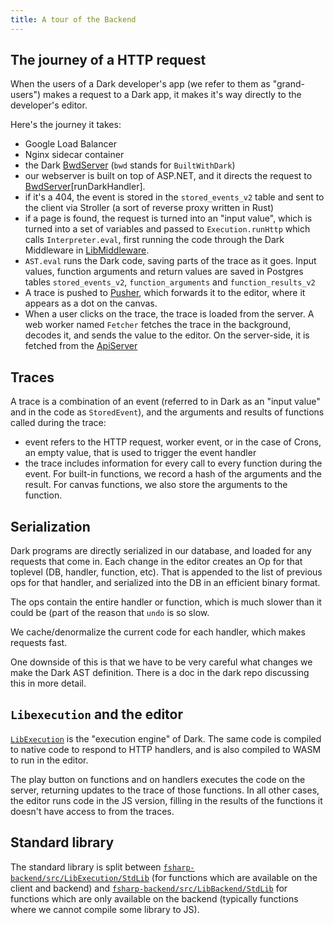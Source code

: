 ```yaml
---
title: A tour of the Backend
---
```


## The journey of a HTTP request

When the users of a Dark developer's app (we refer to them as "grand-users")
makes a request to a Dark app, it makes it's way directly to the developer's
editor.

Here's the journey it takes:

- Google Load Balancer
- Nginx sidecar container
- the Dark
  [BwdServer](https://github.com/darklang/dark/blob/main/fsharp-backend/src/BwdServer/BwdServer.fs)
  (`bwd` stands for `BuiltWithDark`)
- our webserver is built on top of ASP.NET, and it directs the request to
  [BwdServer](https://github.com/darklang/dark/blob/main/fsharp-backend/src/BwdServer/BwdServer.fs)[runDarkHandler].
- if it's a 404, the event is stored in the `stored_events_v2` table and sent to
  the client via Stroller (a sort of reverse proxy written in Rust)
- if a page is found, the request is turned into an "input value", which is
  turned into a set of variables and passed to `Execution.runHttp` which calls
  `Interpreter.eval`, first running the code through the Dark Middleware in
  [LibMiddleware](https://github.com/darklang/dark/blob/main/fsharp-backend/src/LibExecution/StdLib/LibMiddleware.fs).
- `AST.eval` runs the Dark code, saving parts of the trace as it goes. Input
  values, function arguments and return values are saved in Postgres tables
  `stored_events_v2`, `function_arguments` and `function_results_v2`
- A trace is pushed to [Pusher](https://pusher.com), which forwards it to the
  editor, where it appears as a dot on the canvas.
- When a user clicks on the trace, the trace is loaded from the server. A web
  worker named `Fetcher` fetches the trace in the background, decodes it, and
  sends the value to the editor. On the server-side, it is fetched from the
  [ApiServer](https://github.com/darklang/dark/blob/main/fsharp-backend/src/ApiServer/Api.fs)

## Traces

A trace is a combination of an event (referred to in Dark as an "input value"
and in the code as `StoredEvent`), and the arguments and results of functions
called during the trace:

- event refers to the HTTP request, worker event, or in the case of Crons, an
  empty value, that is used to trigger the event handler
- the trace includes information for every call to every function during the
  event. For built-in functions, we record a hash of the arguments and the
  result. For canvas functions, we also store the arguments to the function.

## Serialization

Dark programs are directly serialized in our database, and loaded for any
requests that come in. Each change in the editor creates an Op for that toplevel
(DB, handler, function, etc). That is appended to the list of previous ops for
that handler, and serialized into the DB in an efficient binary format.

The ops contain the entire handler or function, which is much slower than it
could be (part of the reason that `undo` is so slow.

We cache/denormalize the current code for each handler, which makes requests
fast.

One downside of this is that we have to be very careful what changes we make the
Dark AST definition. There is a doc in the dark repo discussing this in more
detail.

## `Libexecution` and the editor

[`LibExecution`](https://github.com/darklang/dark/tree/main/fsharp-backend/src/LibExecution)
is the "execution engine" of Dark. The same code is compiled to native code to
respond to HTTP handlers, and is also compiled to WASM to run in the editor.

The play button on functions and on handlers executes the code on the server,
returning updates to the trace of those functions. In all other cases, the
editor runs code in the JS version, filling in the results of the functions it
doesn't have access to from the traces.

## Standard library

The standard library is split between
[`fsharp-backend/src/LibExecution/StdLib`](https://github.com/darklang/dark/tree/main/fsharp-backend/src/LibExecution/StdLib)
(for functions which are available on the client and backend) and
[`fsharp-backend/src/LibBackend/StdLib`](https://github.com/darklang/dark/tree/main/fsharp-backend/src/LibBackend/StdLib)
for functions which are only available on the backend (typically functions where
we cannot compile some library to JS).
